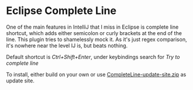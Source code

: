 # Eclipse Complete Line

One of the main features in IntelliJ that I miss in Eclipse is complete line shortcut,
which adds either semicolon or curly brackets at the end of the line. This plugin tries
to shamelessly mock it. As it's just regex comparison, it's nowhere near the level IJ is,
but beats nothing.

Default shortcut is *Ctrl+Shift+Enter*, under keybindings search for _Try to complete line_

To install, either build on your own or use [CompleteLine-update-site.zip](https://github.com/henri5/completeline/raw/master/CompleteLine-update-site.zip) as update site.
